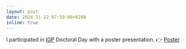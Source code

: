 ```yaml
---
layout: post
date: 2024-11-22 07:59:00+0200
inline: true
---
```


I participated in [IGP](https://igp.ethz.ch/) Doctoral Day with a poster presentation. 👉 [Poster](/assets/pdf/Zhaoyi_Wang_IGP_Doctoral_Day_Poster_2024.pdf)
